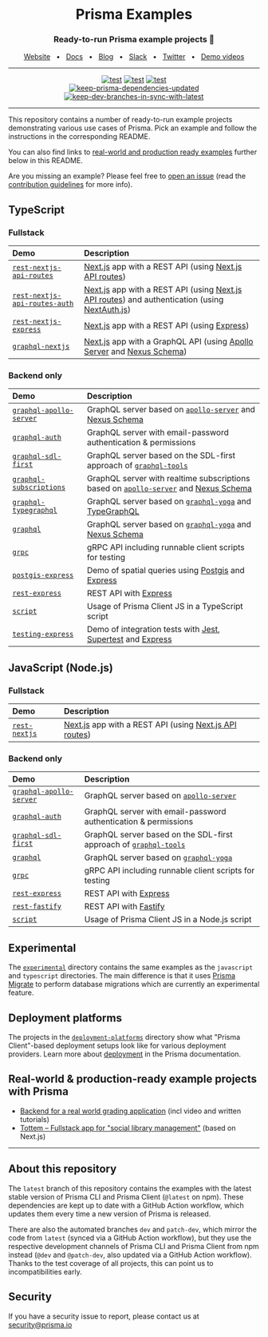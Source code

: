 <br />

<div align="center">
  <h1>Prisma Examples</h1>
  <p><h3 align="center">Ready-to-run Prisma example projects 🚀</h3></p>
  <a href="https://www.prisma.io/">Website</a>
  <span>&nbsp;&nbsp;•&nbsp;&nbsp;</span>
  <a href="https://www.prisma.io/docs/">Docs</a>
  <span>&nbsp;&nbsp;•&nbsp;&nbsp;</span>
  <a href="https://www.prisma.io/blog">Blog</a>
  <span>&nbsp;&nbsp;•&nbsp;&nbsp;</span>
  <a href="https://slack.prisma.io/">Slack</a>
  <span>&nbsp;&nbsp;•&nbsp;&nbsp;</span>
  <a href="https://twitter.com/prisma">Twitter</a>
  <span>&nbsp;&nbsp;•&nbsp;&nbsp;</span>
  <a href="https://www.youtube.com/watch?v=0RhtQgIs-TE&list=PLn2e1F9Rfr6k9PnR_figWOcSHgc_erDr5&index=1">Demo videos</a>
</div>

<hr>

<div align="center">

[![test](https://github.com/prisma/prisma-examples/workflows/test/badge.svg?branch=latest)](https://github.com/prisma/prisma-examples/actions?query=workflow%3Atest+branch%3Alatest)
[![test](https://github.com/prisma/prisma-examples/workflows/test/badge.svg?branch=dev)](https://github.com/prisma/prisma-examples/actions?query=workflow%3Atest+branch%3Adev+-branch%3Apatch-dev)
[![test](https://github.com/prisma/prisma-examples/workflows/test/badge.svg?branch=patch-dev)](https://github.com/prisma/prisma-examples/actions?query=workflow%3Atest+branch%3Apatch-dev)
<br>
[![keep-prisma-dependencies-updated](https://github.com/prisma/prisma-examples/workflows/keep-prisma-dependencies-updated/badge.svg)](https://github.com/prisma/prisma-examples/actions?query=workflow%3Akeep-prisma-dependencies-updated)
[![keep-dev-branches-in-sync-with-latest](https://github.com/prisma/prisma-examples/workflows/keep-dev-branches-in-sync-with-latest/badge.svg)](https://github.com/prisma/prisma-examples/actions?query=workflow%3Akeep-dev-branches-in-sync-with-latest)

</div>

<hr>

This repository contains a number of ready-to-run example projects demonstrating various use cases of Prisma. Pick an example and follow the instructions in the corresponding README.

You can also find links to [real-world and production ready examples](#real-world--production-ready-example-projects-with-prisma) further below in this README.

Are you missing an example? Please feel free to [open an issue](https://github.com/prisma/prisma-examples/issues/new) (read the [contribution guidelines](./CONTRIBUTING.md) for more info).

<!-- Please keep the absolute URLs so it's easier to copy&paste to prisma/prisma/README.md  -->

## TypeScript

### Fullstack

| Demo                                                                                                                          | Description                                                                                                                                                                                          |
| :---------------------------------------------------------------------------------------------------------------------------- | :--------------------------------------------------------------------------------------------------------------------------------------------------------------------------------------------------- |
| [`rest-nextjs-api-routes`](https://github.com/prisma/prisma-examples/tree/latest/typescript/rest-nextjs-api-routes)           | [Next.js](https://nextjs.org/) app with a REST API (using [Next.js API routes](https://nextjs.org/docs/api-routes/introduction))                                                                     |
| [`rest-nextjs-api-routes-auth`](https://github.com/prisma/prisma-examples/tree/latest/typescript/rest-nextjs-api-routes-auth) | [Next.js](https://nextjs.org/) app with a REST API (using [Next.js API routes](https://nextjs.org/docs/api-routes/introduction)) and authentication (using [NextAuth.js](https://next-auth.js.org/)) |
| [`rest-nextjs-express`](https://github.com/prisma/prisma-examples/tree/latest/typescript/rest-nextjs-express)                 | [Next.js](https://nextjs.org/) app with a REST API (using [Express](https://expressjs.com/))                                                                                                         |
| [`graphql-nextjs`](https://github.com/prisma/prisma-examples/tree/latest/typescript/graphql-nextjs)                           | [Next.js](https://nextjs.org/) app with a GraphQL API (using [Apollo Server](https://github.com/apollographql/apollo-server) and [Nexus Schema](https://github.com/graphql-nexus/schema))            |

### Backend only

| Demo                                                                                                              | Description                                                                                                                                                                          |
| :---------------------------------------------------------------------------------------------------------------- | :----------------------------------------------------------------------------------------------------------------------------------------------------------------------------------- |
| [`graphql-apollo-server`](https://github.com/prisma/prisma-examples/tree/latest/typescript/graphql-apollo-server) | GraphQL server based on [`apollo-server`](https://www.apollographql.com/docs/apollo-server/) and [Nexus Schema](https://github.com/graphql-nexus/schema)                             |
| [`graphql-auth`](https://github.com/prisma/prisma-examples/tree/latest/typescript/graphql-auth)                   | GraphQL server with email-password authentication & permissions                                                                                                                      |
| [`graphql-sdl-first`](https://github.com/prisma/prisma-examples/tree/latest/typescript/graphql-sdl-first)         | GraphQL server based on the SDL-first approach of [`graphql-tools`](https://www.apollographql.com/docs/graphql-tools/)                                                               |
| [`graphql-subscriptions`](https://github.com/prisma/prisma-examples/tree/latest/typescript/subscriptions-pubsub)  | GraphQL server with realtime subscriptions based on [`apollo-server`](https://www.apollographql.com/docs/apollo-server/) and [Nexus Schema](https://github.com/graphql-nexus/schema) |
| [`graphql-typegraphql`](https://github.com/prisma/prisma-examples/tree/latest/typescript/graphql-typegraphql)     | GraphQL server based on [`graphql-yoga`](https://github.com/prisma-labs/graphql-yoga) and [TypeGraphQL](https://github.com/MichalLytek/type-graphql)                                 |
| [`graphql`](https://github.com/prisma/prisma-examples/tree/latest/typescript/graphql)                             | GraphQL server based on [`graphql-yoga`](https://github.com/prisma-labs/graphql-yoga) and [Nexus Schema](https://github.com/graphql-nexus/schema)                                    |
| [`grpc`](https://github.com/prisma/prisma-examples/tree/latest/typescript/grpc)                                   | gRPC API including runnable client scripts for testing                                                                                                                               |
| [`postgis-express`](https://github.com/prisma/prisma-examples/tree/latest/typescript/postgis-express)             | Demo of spatial queries using [Postgis](http://postgis.net/) and [Express](https://expressjs.com/)                                                                                   |
| [`rest-express`](https://github.com/prisma/prisma-examples/tree/latest/typescript/rest-express)                   | REST API with [Express](https://expressjs.com/)                                                                                                                                      |
| [`script`](https://github.com/prisma/prisma-examples/tree/latest/typescript/script)                               | Usage of Prisma Client JS in a TypeScript script                                                                                                                                     |
| [`testing-express`](https://github.com/prisma/prisma-examples/tree/latest/typescript/testing-express)             | Demo of integration tests with [Jest](https://jestjs.io/), [Supertest](https://github.com/visionmedia/supertest) and [Express](https://expressjs.com/)                               |

## JavaScript (Node.js)

### Fullstack

| Demo                                                                                          | Description                                                                                                                      |
| :-------------------------------------------------------------------------------------------- | :------------------------------------------------------------------------------------------------------------------------------- |
| [`rest-nextjs`](https://github.com/prisma/prisma-examples/tree/latest/javascript/rest-nextjs) | [Next.js](https://nextjs.org/) app with a REST API (using [Next.js API routes](https://nextjs.org/docs/api-routes/introduction)) |

### Backend only

| Demo                                                                                                              | Description                                                                                                            |
| :---------------------------------------------------------------------------------------------------------------- | :--------------------------------------------------------------------------------------------------------------------- |
| [`graphql-apollo-server`](https://github.com/prisma/prisma-examples/tree/latest/javascript/graphql-apollo-server) | GraphQL server based on [`apollo-server`](https://www.apollographql.com/docs/apollo-server/)                           |
| [`graphql-auth`](https://github.com/prisma/prisma-examples/tree/latest/javascript/graphql-auth)                   | GraphQL server with email-password authentication & permissions                                                        |
| [`graphql-sdl-first`](https://github.com/prisma/prisma-examples/tree/latest/javascript/graphql-sdl-first)         | GraphQL server based on the SDL-first approach of [`graphql-tools`](https://www.apollographql.com/docs/graphql-tools/) |
| [`graphql`](https://github.com/prisma/prisma-examples/tree/latest/javascript/graphql)                             | GraphQL server based on [`graphql-yoga`](https://github.com/prisma-labs/graphql-yoga)                                  |
| [`grpc`](https://github.com/prisma/prisma-examples/tree/latest/javascript/grpc)                                   | gRPC API including runnable client scripts for testing                                                                 |
| [`rest-express`](https://github.com/prisma/prisma-examples/tree/latest/javascript/rest-express)                   | REST API with [Express](https://expressjs.com/)                                                                        |
| [`rest-fastify`](https://github.com/prisma/prisma-examples/tree/latest/javascript/rest-fastify)                   | REST API with [Fastify](https://www.fastify.io/)                                                                       |
| [`script`](https://github.com/prisma/prisma-examples/tree/latest/javascript/script)                               | Usage of Prisma Client JS in a Node.js script                                                                          |

## Experimental

The [`experimental`](./experimental) directory contains the same examples as the `javascript` and `typescript` directories. The main difference is that it uses [Prisma Migrate](https://www.prisma.io/docs/reference/tools-and-interfaces/prisma-migrate) to perform database migrations which are currently an experimental feature.

## Deployment platforms

The projects in the [`deployment-platforms`](./deployment-platforms) directory show what "Prisma Client"-based deployment setups look like for various deployment providers. Learn more about [deployment](https://www.prisma.io/docs/reference/tools-and-interfaces/prisma-client/deployment) in the Prisma documentation.

## Real-world & production-ready example projects with Prisma

- [Backend for a real world grading application](https://github.com/2color/real-world-grading-app) (incl video and written tutorials)
- [Tottem – Fullstack app for "social library management"](https://github.com/poulainv/tottem) (based on Next.js)

<hr>

## About this repository

The `latest` branch of this repository contains the examples with the latest stable version of Prisma CLI and Prisma Client (`@latest` on npm). These dependencies are kept up to date with a GitHub Action workflow, which updates them every time a new version of Prisma is released.

There are also the automated branches `dev` and `patch-dev`, which mirror the code from `latest` (synced via a GitHub Action workflow), but they use the respective development channels of Prisma CLI and Prisma Client from npm instead (`@dev` and `@patch-dev`, also updated via a GitHub Action workflow). Thanks to the test coverage of all projects, this can point us to incompatibilities early.

## Security

If you have a security issue to report, please contact us at [security@prisma.io](mailto:security@prisma.io?subject=[GitHub]%20Prisma%202%20Security%20Report%20Examples)
